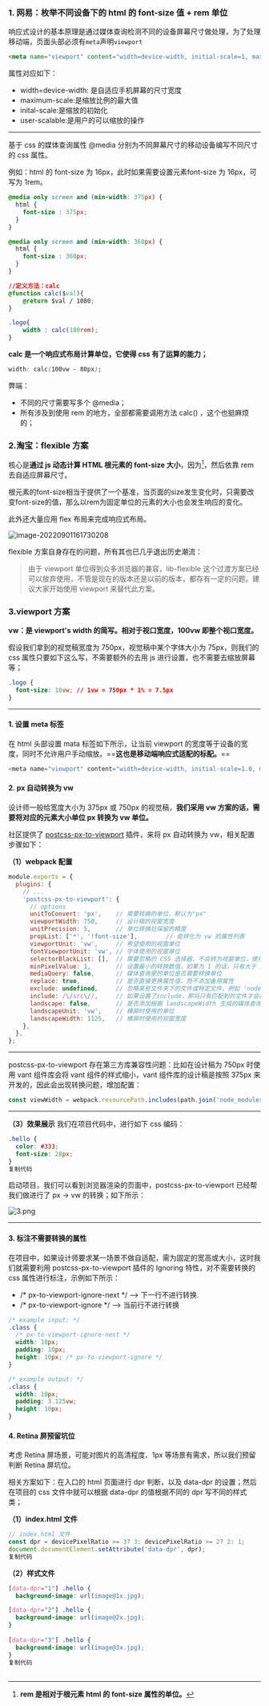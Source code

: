

### 1. 网易：枚举不同设备下的 html 的 font-size 值 + rem 单位

响应式设计的基本原理是通过媒体查询检测不同的设备屏幕尺寸做处理，为了处理移动端，页面头部必须有`meta`声明`viewport`

```html
<meta name="viewport" content="width=device-width, initial-scale=1, maximum-scale=1, user-scalable=no”>
```

属性对应如下：

- width=device-width: 是自适应手机屏幕的尺寸宽度
- maximum-scale:是缩放比例的最大值
- inital-scale:是缩放的初始化
- user-scalable:是用户的可以缩放的操作

-----------



基于 css 的媒体查询属性 @media 分别为不同屏幕尺寸的移动设备编写不同尺寸的 css 属性。

例如：html 的 font-size 为 16px，此时如果需要设置元素font-size 为 16px，可写为 1rem。

~~~css
@media only screen and (min-width: 375px) {
  html {
    font-size : 375px;
  }
}

@media only screen and (min-width: 360px) {
  html {
    font-size : 360px;
  }
}

//定义方法：calc
@function calc($val){
    @return $val / 1080;
}

.logo{
	width : calc(180rem);
}
~~~

**calc 是一个响应式布局计算单位，它使得 css 有了运算的能力；**

~~~css
width: calc(100vw - 80px);
~~~



弊端：

- 不同的尺寸需要写多个 @media；
- 所有涉及到使用 rem 的地方，全部都需要调用方法 calc() ，这个也挺麻烦的；





### 2.淘宝：flexible 方案

核心是**通过 js 动态计算 HTML 根元素的 font-size 大小**，因为[^1]，然后依靠 rem 去自适应屏幕尺寸。



根元素的font-size相当于提供了一个基准，当页面的size发生变化时，只需要改变font-size的值，那么以rem为固定单位的元素的大小也会发生响应的变化。 



此外还大量应用 flex 布局来完成响应式布局。

![image-20220901161730208](C:\Users\64554\AppData\Roaming\Typora\typora-user-images\image-20220901161730208.png)



flexible 方案自身存在的问题，所有其也已几乎退出历史潮流：

> 由于 viewport 单位得到众多浏览器的兼容，lib-flexible 这个过渡方案已经可以放弃使用，不管是现在的版本还是以前的版本，都存有一定的问题。建议大家开始使用 viewport 来替代此方案。



### 3.viewport 方案

**vw：是 viewport's width 的简写。相对于视口宽度，100vw 即整个视口宽度。**

假设我们拿到的视觉稿宽度为 750px，视觉稿中某个字体大小为 75px，则我们的 css 属性只要如下这么写，不需要额外的去用 js 进行设置，也不需要去缩放屏幕等；

```css
.logo {
  font-size: 10vw; // 1vw = 750px * 1% = 7.5px
}
```


----------------



#### 1. 设置 meta 标签

在 html 头部设置 mata 标签如下所示，让当前 viewport 的宽度等于设备的宽度，同时不允许用户手动缩放。==**这也是移动端响应式适配的标配。**==

```javascript
<meta name="viewport" content="width=device-width, initial-scale=1.0, maximum-scale=1.0, user-scalable=0">
```



#### 2. px 自动转换为 vw

设计师一般给宽度大小为 375px 或 750px 的视觉稿，**我们采用 vw 方案的话，需要将对应的元素大小单位 px 转换为 vw 单位。**

社区提供了 [postcss-px-to-viewport](https://link.juejin.cn?target=https%3A%2F%2Fgithub.com%2Fevrone%2Fpostcss-px-to-viewport) 插件，来将 px 自动转换为 vw，相关配置步骤如下：

**（1）webpack 配置**

```javascript
module.exports = {
  plugins: {
    // ...
    'postcss-px-to-viewport': {
      // options
      unitToConvert: 'px',    // 需要转换的单位，默认为"px"
      viewportWidth: 750,     // 设计稿的视窗宽度
      unitPrecision: 5,       // 单位转换后保留的精度
      propList: ['*', '!font-size'],        // 能转化为 vw 的属性列表
      viewportUnit: 'vw',     // 希望使用的视窗单位
      fontViewportUnit: 'vw', // 字体使用的视窗单位
      selectorBlackList: [],  // 需要忽略的 CSS 选择器，不会转为视窗单位，使用原有的 px 等单位
      minPixelValue: 1,       // 设置最小的转换数值，如果为 1 的话，只有大于 1 的值会被转换
      mediaQuery: false,      // 媒体查询里的单位是否需要转换单位
      replace: true,          // 是否直接更换属性值，而不添加备用属性
      exclude: undefined,     // 忽略某些文件夹下的文件或特定文件，例如 'node_modules' 下的文件
      include: /\/src\//,     // 如果设置了include，那将只有匹配到的文件才会被转换
      landscape: false,       // 是否添加根据 landscapeWidth 生成的媒体查询条件
      landscapeUnit: 'vw',    // 横屏时使用的单位
      landscapeWidth: 1125,   // 横屏时使用的视窗宽度
    },
  },
};
```

----------

postcss-px-to-viewport 存在第三方库兼容性问题：比如在设计稿为 750px 时使用 vant 组件库会将 vant 组件的样式缩小，vant 组件库的设计稿是按照 375px 来开发的，因此会出现转换问题，增加配置：

~~~js
const viewWidth = webpack.resourcePath.includes(path.join('node_modules', 'vant')) ? 375 : 750;
~~~

----------

**（3）效果展示** 我们在项目代码中，进行如下 css 编码：

```css
.hello {
  color: #333;
  font-size: 28px;
}
复制代码
```

启动项目，我们可以看到浏览器渲染的页面中，postcss-px-to-viewport 已经帮我们做进行了 px -> vw 的转换；如下所示：

![3.png](https://p3-juejin.byteimg.com/tos-cn-i-k3u1fbpfcp/3696c5428084457b86d3911f45d89c27~tplv-k3u1fbpfcp-zoom-in-crop-mark:3024:0:0:0.awebp?)

-----------

#### 3. 标注不需要转换的属性

在项目中，如果设计师要求某一场景不做自适配，需为固定的宽高或大小，这时我们就需要利用 postcss-px-to-viewport 插件的 Ignoring 特性，对不需要转换的 css 属性进行标注，示例如下所示：

- /* px-to-viewport-ignore-next */ —> 下一行不进行转换.
- /* px-to-viewport-ignore */ —> 当前行不进行转换

~~~css
/* example input: */
.class {
  /* px-to-viewport-ignore-next */
  width: 10px;
  padding: 10px;
  height: 10px; /* px-to-viewport-ignore */
}

/* example output: */
.class {
  width: 10px; 
  padding: 3.125vw;
  height: 10px;
}
~~~



#### 4. Retina 屏预留坑位

考虑 Retina 屏场景，可能对图片的高清程度、1px 等场景有需求，所以我们预留判断 Retina 屏坑位。

 相关方案如下：在入口的 html 页面进行 dpr 判断，以及 data-dpr 的设置；然后在项目的 css 文件中就可以根据 data-dpr 的值根据不同的 dpr 写不同的样式类；

**（1）index.html 文件**

```javascript
// index.html 文件
const dpr = devicePixelRatio >= 3? 3: devicePixelRatio >= 2? 2: 1;
document.documentElement.setAttribute('data-dpr', dpr);
复制代码
```

**（2）样式文件**

```css
[data-dpr="1"] .hello {
  background-image: url(image@1x.jpg);

[data-dpr="2"] .hello {
  background-image: url(image@2x.jpg);
}
  
[data-dpr="3"] .hello {
  background-image: url(image@3x.jpg);
}
复制代码
```

## 





[^1]: **rem 是相对于根元素 html 的 font-size 属性的单位。**

